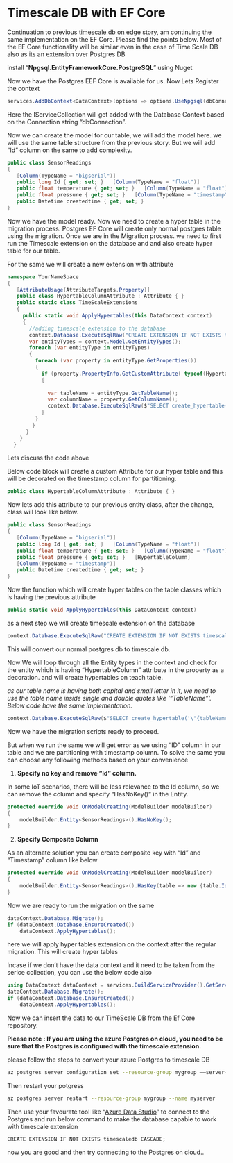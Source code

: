 # Timescale DB with EF Core

Continuation to previous [timescale db on edge](https://gibinfrancis.medium.com/using-timescale-db-on-edge-device-9b7f5d6ffca3) story, am continuing the same implementation on the EF Core. Please find the points below. Most of the EF Core functionality will be similar even in the case of Time Scale DB also as its an extension over Postgres DB

install “**Npgsql.EntityFrameworkCore.PostgreSQL**” using Nuget

Now we have the Postgres EEF Core is available for us. Now Lets Register the context

```c#
services.AddDbContext<DataContext>(options => options.UseNpgsql(dbConnection, providerOptions => providerOptions.EnableRetryOnFailure()), ServiceLifetime.Transient);
```

Here the IServiceCollection will get added with the Database Context based on the Connection string “dbConnection”.

Now we can create the model for our table, we will add the model here. we will use the same table structure from the previous story. But we will add “Id” column on the same to add complexity.

```c#
public class SensorReadings 
{
   [Column(TypeName = "bigserial")]
   public long Id { get; set; }   [Column(TypeName = "float")]
   public float temperature { get; set; }   [Column(TypeName = "float")]
   public float pressure { get; set; }   [Column(TypeName = "timestamp")]
   public Datetime createdtime { get; set; }
}
```

Now we have the model ready. Now we need to create a hyper table in the migration process. Postgres EF Core will create only normal postgres table using the migration. Once we are in the Migration process. we need to first run the Timescale extension on the database and and also create hyper table for our table.

For the same we will create a new extension with attribute

```c#
namespace YourNameSpace
{
   [AttributeUsage(AttributeTargets.Property)]
   public class HypertableColumnAttribute : Attribute { }   
   public static class TimeScaleExtensions
   {
     public static void ApplyHypertables(this DataContext context)
     {
       //adding timescale extension to the database
       context.Database.ExecuteSqlRaw("CREATE EXTENSION IF NOT EXISTS timescaledb CASCADE;");       
       var entityTypes = context.Model.GetEntityTypes();
       foreach (var entityType in entityTypes)
       {
         foreach (var property in entityType.GetProperties())
         {
           if (property.PropertyInfo.GetCustomAttribute( typeof(HypertableColumnAttribute)) != null)
           {
 
             var tableName = entityType.GetTableName();
             var columnName = property.GetColumnName();
             context.Database.ExecuteSqlRaw($"SELECT create_hypertable('\"{tableName}\"', '{columnName}');");
           }
         }
        }
      }
    }
  }
```

Lets discuss the code above

Below code block will create a custom Attribute for our hyper table and this will be decorated on the timestamp column for partitioning.

```c#
public class HypertableColumnAttribute : Attribute { }
```

Now lets add this attribute to our previous entity class, after the change, class will look like below.

```c#
public class SensorReadings 
{
   [Column(TypeName = "bigserial")]
   public long Id { get; set; }   [Column(TypeName = "float")]
   public float temperature { get; set; }   [Column(TypeName = "float")]
   public float pressure { get; set; }   [HypertableColumn]
   [Column(TypeName = "timestamp")]
   public Datetime createdtime { get; set; }
}
```

Now the function which will create hyper tables on the table classes which is having the previous attribute

```c#
public static void ApplyHypertables(this DataContext context)
```

as a next step we will create timescale extension on the database

```c#
context.Database.ExecuteSqlRaw("CREATE EXTENSION IF NOT EXISTS timescaledb CASCADE;");
```

This will convert our normal postgres db to timescale db.

Now We will loop through all the Entity types in the context and check for the entity which is having “HypertableColumn” attribute in the property as a decoration. and will create hypertables on teach table.

*as our table name is having both capital and small letter in it, we need to use the table name inside single and double quotes like ‘“TableName”’. Below code have the same implementation.*

```c#
context.Database.ExecuteSqlRaw($"SELECT create_hypertable('\"{tableName}\"', '{columnName}');");
```

Now we have the migration scripts ready to proceed.

But when we run the same we will get error as we using “ID” column in our table and we are partitioning with timestamp column. To solve the same you can choose any following methods based on your convenience

1. **Specify no key and remove “Id” column.**

In some IoT scenarios, there will be less relevance to the Id column, so we can remove the column and specify “HasNoKey()” in the Entity.

```c#
protected override void OnModelCreating(ModelBuilder modelBuilder)
{
    modelBuilder.Entity<SensorReadings>().HasNoKey();
}
```

2. **Specify Composite Column**

As an alternate solution you can create composite key with “Id” and “Timestamp” column like below

```c#
protected override void OnModelCreating(ModelBuilder modelBuilder)
{
    modelBuilder.Entity<SensorReadings>().HasKey(table => new {table.Id, table.createdtime});
}
```

Now we are ready to run the migration on the same

```c#
dataContext.Database.Migrate();
if (dataContext.Database.EnsureCreated())
    dataContext.ApplyHypertables();
```

here we will apply hyper tables extension on the context after the regular migration. This will create hyper tables

Incase if we don’t have the data context and it need to be taken from the serice collection, you can use the below code also

```c#
using DataContext dataContext = services.BuildServiceProvider().GetService<DataContext>();
dataContext.Database.Migrate();
if (dataContext.Database.EnsureCreated())
    dataContext.ApplyHypertables();
```

Now we can insert the data to our TimeScale DB from the Ef Core repository.

**Please note : If you are using the azure Postgres on cloud, you need to be sure that the Postgres is configured with the timescale extension.**

please follow the steps to convert your azure Postgres to timescale DB

```bash
az postgres server configuration set --resource-group mygroup ––server-name myserver --name shared_preload_libraries --value timescaledb
```

Then restart your potgress

```bash
az postgres server restart --resource-group mygroup --name myserver
```

Then use your favourate tool like “[Azure Data Studio](https://docs.microsoft.com/en-us/sql/azure-data-studio/download-azure-data-studio)” to connect to the Postgres and run below command to make the database capable to work with timescale extension

```postgresql
CREATE EXTENSION IF NOT EXISTS timescaledb CASCADE;
```

now you are good and then try connecting to the Postgres on cloud..
